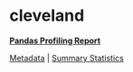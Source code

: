 # cleveland

[**Pandas Profiling Report**](https://epistasislab.github.io/pmlb/profile/cleveland.html)

[Metadata](metadata.yaml) | [Summary Statistics](summary_stats.tsv)


